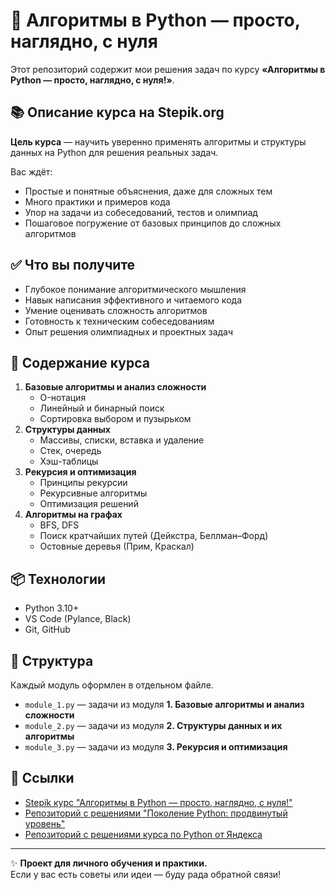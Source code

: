 # 🐍 Алгоритмы в Python — просто, наглядно, с нуля

Этот репозиторий содержит мои решения задач по курсу **«Алгоритмы в Python — просто, наглядно, с нуля!»**.

## 📚 Описание курса на Stepik.org

**Цель курса** — научить уверенно применять алгоритмы и структуры данных на Python для решения реальных задач.

Вас ждёт:

- Простые и понятные объяснения, даже для сложных тем
- Много практики и примеров кода
- Упор на задачи из собеседований, тестов и олимпиад
- Пошаговое погружение от базовых принципов до сложных алгоритмов

## ✅ Что вы получите

- Глубокое понимание алгоритмического мышления
- Навык написания эффективного и читаемого кода
- Умение оценивать сложность алгоритмов
- Готовность к техническим собеседованиям
- Опыт решения олимпиадных и проектных задач

## 🧭 Содержание курса

1. **Базовые алгоритмы и анализ сложности**
    - O-нотация
    - Линейный и бинарный поиск
    - Сортировка выбором и пузырьком
2. **Структуры данных**
    - Массивы, списки, вставка и удаление
    - Стек, очередь
    - Хэш-таблицы
3. **Рекурсия и оптимизация**
    - Принципы рекурсии
    - Рекурсивные алгоритмы
    - Оптимизация решений
4. **Алгоритмы на графах**
    - BFS, DFS
    - Поиск кратчайших путей (Дейкстра, Беллман–Форд)
    - Остовные деревья (Прим, Краскал)

## 📦 Технологии

- Python 3.10+
- VS Code (Pylance, Black)
- Git, GitHub

## 🚀 Cтруктура

Каждый модуль оформлен в отдельном файле.

- `module_1.py` — задачи из модуля **1. Базовые алгоритмы и анализ сложности**
- `module_2.py` — задачи из модуля **2. Структуры данных и их алгоритмы**
- `module_3.py` — задачи из модуля **3. Рекурсия и оптимизация**

## 📎 Ссылки

- [Stepik курс "Алгоритмы в Python — просто, наглядно, с нуля!"](https://stepik.org/course/243826/)
- [Репозиторий с решениями "Поколение Python: продвинутый уровень"](https://github.com/akraeva/python_generation_advanced)
- [Репозиторий с решениями курса по Python от Яндекса](https://github.com/akraeva/yandex-handbook-python)

---

✨ **Проект для личного обучения и практики.**  
Если у вас есть советы или идеи — буду рада обратной связи!
